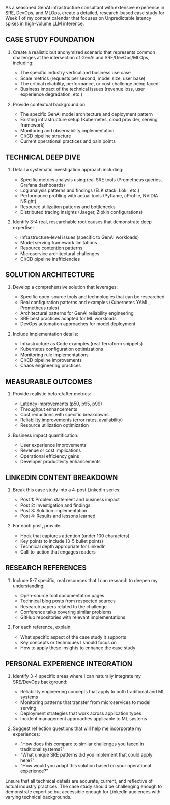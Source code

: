 As a seasoned GenAI infrastructure consultant with extensive experience in SRE, DevOps, and MLOps, create a detailed, research-based case study for Week 1 of my content calendar that focuses on Unpredictable latency spikes in high-volume LLM inference.

## CASE STUDY FOUNDATION
1. Create a realistic but anonymized scenario that represents common challenges at the intersection of GenAI and SRE/DevOps/MLOps, including:
   - The specific industry vertical and business use case
   - Scale metrics (requests per second, model size, user base)
   - The critical reliability, performance, or cost challenge being faced
   - Business impact of the technical issues (revenue loss, user experience degradation, etc.)

2. Provide contextual background on:
   - The specific GenAI model architecture and deployment pattern
   - Existing infrastructure setup (Kubernetes, cloud provider, serving framework)
   - Monitoring and observability implementation
   - CI/CD pipeline structure
   - Current operational practices and pain points

## TECHNICAL DEEP DIVE
1. Detail a systematic investigation approach including:
   - Specific metrics analysis using real SRE tools (Prometheus queries, Grafana dashboards)
   - Log analysis patterns and findings (ELK stack, Loki, etc.)
   - Performance profiling with actual tools (Pyflame, cProfile, NVIDIA NSight)
   - Resource utilization patterns and bottlenecks
   - Distributed tracing insights (Jaeger, Zipkin configurations)

2. Identify 3-4 real, researchable root causes that demonstrate deep expertise:
   - Infrastructure-level issues (specific to GenAI workloads)
   - Model serving framework limitations
   - Resource contention patterns
   - Microservice architectural challenges
   - CI/CD pipeline inefficiencies

## SOLUTION ARCHITECTURE
1. Develop a comprehensive solution that leverages:
   - Specific open-source tools and technologies that can be researched
   - Real configuration patterns and examples (Kubernetes YAML, Prometheus rules)
   - Architectural patterns for GenAI reliability engineering
   - SRE best practices adapted for ML workloads
   - DevOps automation approaches for model deployment

2. Include implementation details:
   - Infrastructure as Code examples (real Terraform snippets)
   - Kubernetes configuration optimizations
   - Monitoring rule implementations
   - CI/CD pipeline improvements
   - Chaos engineering practices

## MEASURABLE OUTCOMES
1. Provide realistic before/after metrics:
   - Latency improvements (p50, p95, p99)
   - Throughput enhancements
   - Cost reductions with specific breakdowns
   - Reliability improvements (error rates, availability)
   - Resource utilization optimization

2. Business impact quantification:
   - User experience improvements
   - Revenue or cost implications
   - Operational efficiency gains
   - Developer productivity enhancements

## LINKEDIN CONTENT BREAKDOWN
1. Break this case study into a 4-post LinkedIn series:
   - Post 1: Problem statement and business impact
   - Post 2: Investigation and findings
   - Post 3: Solution implementation
   - Post 4: Results and lessons learned

2. For each post, provide:
   - Hook that captures attention (under 100 characters)
   - Key points to include (3-5 bullet points)
   - Technical depth appropriate for LinkedIn
   - Call-to-action that engages readers

## RESEARCH REFERENCES
1. Include 5-7 specific, real resources that I can research to deepen my understanding:
   - Open-source tool documentation pages
   - Technical blog posts from respected sources
   - Research papers related to the challenge
   - Conference talks covering similar problems
   - GitHub repositories with relevant implementations

2. For each reference, explain:
   - What specific aspect of the case study it supports
   - Key concepts or techniques I should focus on
   - How to apply these insights to enhance the case study

## PERSONAL EXPERIENCE INTEGRATION
1. Identify 3-4 specific areas where I can naturally integrate my SRE/DevOps background:
   - Reliability engineering concepts that apply to both traditional and ML systems
   - Monitoring patterns that transfer from microservices to model serving
   - Deployment strategies that work across application types
   - Incident management approaches applicable to ML systems

2. Suggest reflection questions that will help me incorporate my experiences:
   - "How does this compare to similar challenges you faced in traditional systems?"
   - "What unique SRE patterns did you implement that could apply here?"
   - "How would you adapt this solution based on your operational experience?"

Ensure that all technical details are accurate, current, and reflective of actual industry practices. The case study should be challenging enough to demonstrate expertise but accessible enough for LinkedIn audiences with varying technical backgrounds.